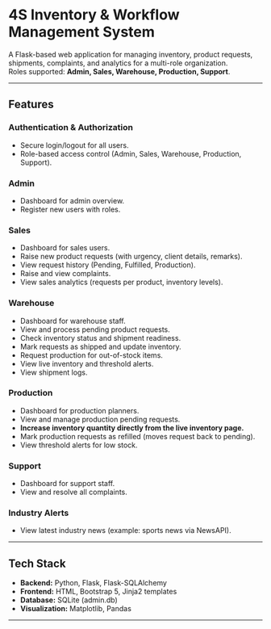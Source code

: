 # 4S Inventory & Workflow Management System

A Flask-based web application for managing inventory, product requests, shipments, complaints, and analytics for a multi-role organization.  
Roles supported: **Admin, Sales, Warehouse, Production, Support**.

---

## Features

### Authentication & Authorization
- Secure login/logout for all users.
- Role-based access control (Admin, Sales, Warehouse, Production, Support).

### Admin
- Dashboard for admin overview.
- Register new users with roles.

### Sales
- Dashboard for sales users.
- Raise new product requests (with urgency, client details, remarks).
- View request history (Pending, Fulfilled, Production).
- Raise and view complaints.
- View sales analytics (requests per product, inventory levels).

### Warehouse
- Dashboard for warehouse staff.
- View and process pending product requests.
- Check inventory status and shipment readiness.
- Mark requests as shipped and update inventory.
- Request production for out-of-stock items.
- View live inventory and threshold alerts.
- View shipment logs.

### Production
- Dashboard for production planners.
- View and manage production pending requests.
- **Increase inventory quantity directly from the live inventory page.**
- Mark production requests as refilled (moves request back to pending).
- View threshold alerts for low stock.

### Support
- Dashboard for support staff.
- View and resolve all complaints.

### Industry Alerts
- View latest industry news (example: sports news via NewsAPI).

---

## Tech Stack

- **Backend:** Python, Flask, Flask-SQLAlchemy
- **Frontend:** HTML, Bootstrap 5, Jinja2 templates
- **Database:** SQLite (admin.db)
- **Visualization:** Matplotlib, Pandas

---